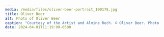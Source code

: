 ```yaml
---
media: /media/files/oliver-beer-portrait_100178.jpg
title: Oliver Beer
alt: Photo of Oliver Beer
caption: "Courtesy of the Artist and Almine Rech. © Oliver Beer. Photo: Jason Alden"
date: 2024-04-01T11:19:00-0500
---
```

